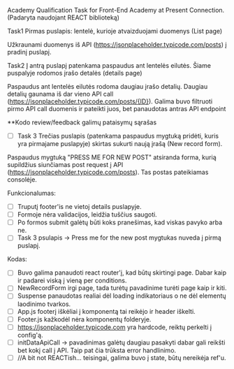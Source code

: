 Academy Qualification Task for Front-End Academy at Present Connection.
(Padaryta naudojant REACT biblioteką)

Task1
Pirmas puslapis: lentelė, kurioje atvaizduojami duomenys (List page)

Užkraunami duomenys iš API (https://jsonplaceholder.typicode.com/posts) į pradinį puslapį.

Task2
Į antrą puslapį patenkama paspaudus ant lentelės eilutės. Šiame puspalyje rodomos įrašo detalės (details page)

Paspaudus ant lentelės eilutės rodoma daugiau įrašo detalių. Daugiau detalių gaunama iš dar vieno API call (https://jsonplaceholder.typicode.com/posts/{ID}).
Galima buvo filtruoti pirmo API call duomenis ir pateikti juos, bet panaudotas antras API endpoint

\*\*Kodo review/feedback galimų pataisymų sąrašas

- [ ] Task 3
Trečias puslapis (patenkama paspaudus mygtuką pridėti, kuris yra pirmajame puslapyje) skirtas sukurti naują įrašą (New record form).

Paspaudus mygtuką "PRESS ME FOR NEW POST" atsiranda forma, kurią supildžius siunčiamas post request į API (https://jsonplaceholder.typicode.com/posts). Tas postas pateikiamas consolėje.

Funkcionalumas:

- [ ] Truputį footer'is ne vietoj details puslapyje.
- [ ] Formoje nėra validacijos, leidžia tuščius saugoti.
- [ ] Po formos submit galėtų būti koks pranešimas, kad viskas pavyko arba ne.
- [ ] Task 3 psulapis -> Press me for the new post mygtukas nuveda į pirmą puslapį.

Kodas:

- [ ] Buvo galima panaudoti react router'į, kad būtų skirtingi page. Dabar kaip ir padarei viską į vieną per conditions.
- [ ] NewRecordForm irgi page, tada turėtų pavadinime turėti page kaip ir kiti.
- [ ] Suspense panaudotas realiai dėl loading indikatoriaus o ne dėl elementų laodinimo tvarkos.
- [ ] App.js footerį iškėliai į komponentą tai reikėjo ir header iškelti.
- [ ] Footer.js kažkodėl nėra komponentų folderyje.
- [ ] https://jsonplaceholder.typicode.com yra hardcode, reiktų perkelti į config'ą.
- [ ] initDataApiCall -> pavadinimas galėtų daugiau pasakyti dabar gali reikšti bet kokį call į API. Taip pat čia trūksta error handlinimo.
- [ ] //A bit not REACTish... teisingai, galima buvo į state, būtų nereikėja ref'u.
